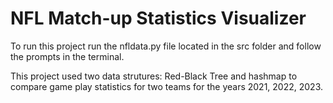 <H1>NFL Match-up Statistics Visualizer</H1>

To run this project run the nfldata.py file located in the src folder and follow the prompts in the terminal. 

This project used two data strutures: Red-Black Tree and hashmap to compare game play statistics for two teams for the years 2021, 2022, 2023. 
